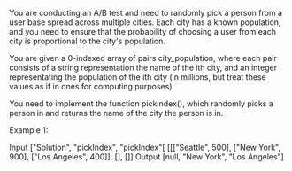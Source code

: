 You are conducting an A/B test and need to randomly pick a person from a user base spread across multiple cities.  Each city has a known population, and you need to ensure that the probability of choosing a user from each city is proportional to the city's population.  

You are given a 0-indexed array of pairs city_population, where each pair consists of a string representation the name of the ith city, and an integer representating the population of the ith city (in millions, but treat these values as if in ones for computing purposes)

You need to implement the function pickIndex(), which randomly picks a person in and returns the name of the city the person is in.  

Example 1:  

  Input
  ["Solution", "pickIndex", "pickIndex"[
  [[["Seattle", 500], ["New York", 900], ["Los Angeles", 400]], [], []]
  Output
  [null, "New York", "Los Angeles"]
